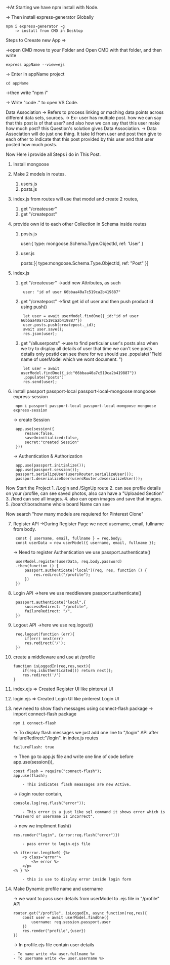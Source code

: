 ->At Starting we have npm install with Node.

-> Then install express-generator Globally

    npm i express-generator -g        
        -> install from CMD in Desktop



Steps to Creeate new App =>

->open CMD move to your Folder and Open CMD with that folder, and then write

    express appName --view=ejs

-> Enter in appName project

    cd appName

->then write "npm i"
    
-> Write "code ." to open VS Code.



Data Association
    -> Refers to process linking or maching data points across different data sets, sources.
    -> Ex- user has multiple post. how we can say that this post is of that user? and also how we can say that this user make how much post? this Question's solution gives Data Association.
    -> Data Association will do just one thing. It take Id from user and post then give to each other to indicate that this post provided by this user and that user posted how much posts.


Now Here i provide all Steps i do in This Post.
1. Install mongoose
2. Make 2 models in routes.
    1. users.js
    2. posts.js
3. index.js from routes will use that model and create 2 routes,
    1. get "/createuser"
    2. get "/createpost"
4. provide own id to each other Collection in Schema inside routes

    1. posts.js

        user:{
            type: mongoose.Schema.Type.ObjectId,
            ref: 'User'
        }

    2. user.js

        posts:[{
            type:mongoose.Schema.Type.ObjectId,
            ref: "Post"
        }]

5. index.js
    1. get "/createuser"
        ->add new Attributes, as such 
            
            user: "id of user 66bbaa40a7c519ca2b419887"
    
    2. get "/createpost"
        ->first get id of user and then push product id using push()

            let user = await userModel.findOne({_id:"id of user 66bbaa40a7c519ca2b419887"})
            user.posts.push(createpost._id);
            await user.save();
            res.json(user);
    
    3. get "/alluserposts"
        ->use to find perticular user's posts also when we try to display all details of user that time we can't see posts details only postid can see there for we should use .populate("Field name of userModel which we wont document. ")

            let user = await userModel.findOne({_id:"66bbaa40a7c519ca2b419887"})
            .populate("posts")
            res.send(user);


6. install passport passport-local passport-local-mongoose mongoose express-session

        npm i passport passport-local passport-local-mongoose mongoose express-session

    -> create Session

        app.use(session({
            resave:false,
            saveUninitialized:false,
            secret:"created Session"
        }))

    -> Authentication & Authorization

        app.use(passport.initialize());
        app.use(passport.session());
        passport.serializeUser(usersRouter.serializeUser());
        passport.deserializeUser(usersRouter.deserializeUser());

Now Start the Project
    1. /Login and /SignUp route
    2. can see profile details on your /profile, can see saved photos, also can have a "Uploaded Section" 
    3. /feed can see all images.
    4. also can open images and save that images.
    5. /board/:boradname whole board Name can see

Now search "how many models are requiered for Pinterest Clone"

7. Register API
    ->During Register Page we need username, email, fullname from body.

        const { username, email, fullname } = req.body;
        const userData = new userModel({ username, email, fullname });

    -> Need to register Authentication we use passport.authenticate()
    
        userModel.register(userData, req.body.password)   
        .then(function () {
            passport.authenticate("local")(req, res, function () {
                res.redirect("/profile");
            })
        })

8. Login API
    ->here we use meddleware passport.authenticate()

        passport.authenticate("local",{
            successRedirect: "/profile",
            failureRedirect: "/",
        })

9. Logout API
    ->here we use req.logout()

        req.logout(function (err){
            if(err) next(err)
            res.redirect('/');
        })

10. create a middleware and use at /profile

        function isLoggedIn(req,res,next){
            if(req.isAuthenticated()) return next();
            res.redirect('/')
        }

11. index.ejs => Created Register UI like pinterest UI
12. login.ejs => Created Login UI like pinterest Login UI
13. new need to show flash messages using connect-flash package
    -> import connect-flash package
    
        npm i connect-flash

    -> To display flash messages we just add one line to "/login" API after failureRedirect:"/login". in index.js routes

        failureFlash: true

    -> Then go to app.js file and write one line of code before app.use(session()),

        const flash = require("connect-flash");
        app.use(flash);

            - This indicates flash meassages are new Active.

    -> /login router contain,

        console.log(req.flash("error"));

            - This error is a just like sql command it shows error which is "Password or username is incorrect".
    
    -> new we impliment flash()

        res.render("login", {error:req.flash("error")})

            - pass error to login.ejs file

        <% if(error.length>0) {%>
            <p class="error">
                <%= error %>
            </p>
        <% } %>

            - this is use to display error inside login form

14. Make Dynamic profile name and username

    -> we want to pass user details from userModel to .ejs file in "/profile" API

        router.get("/profile", isLoggedIn, async function(req,res){
            const user = await userModel.findOne({
                username: req.session.passport.user
            })
            res.render("profile",{user})
        })

    -> In profile.ejs file contain user details

        - To name write <%= user.fullname %>
        - To username write <%= user.username %>    
